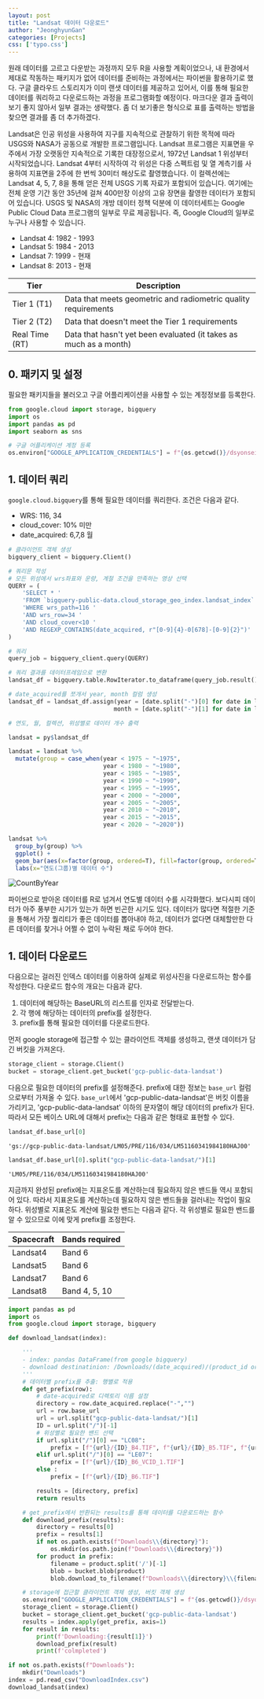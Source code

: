 ```yaml
---
layout: post
title: "Landsat 데이터 다운로드"
author: "JeonghyunGan"
categories: [Projects]
css: ['typo.css']
---
```


원래 데이터를 고르고 다운받는 과정까지 모두 R을 사용할 계획이었으나, 내 환경에서 제대로 작동하는 패키지가 없어 데이터를 준비하는 과정에서는 파이썬을 활용하기로 했다. 구글 클라우드 스토리지가 이미 랜샛 데이터를 제공하고 있어서, 이를 통해 필요한 데이터를 쿼리하고 다운로드하는 과정을 프로그램화할 예정이다. 마크다운 결과 출력이 보기 좋지 않아서 일부 결과는 생략했다. 좀 더 보기좋은 형식으로 표를 출력하는 방법을 찾으면 결과를 좀 더 추가하겠다.

>
Landsat은 인공 위성을 사용하여 지구를 지속적으로 관찰하기 위한 목적에 따라 USGS와 NASA가 공동으로 개발한 프로그램입니다. Landsat 프로그램은 지표면을 우주에서 가장 오랫동안 지속적으로 기록한 대장정으로서, 1972년 Landsat 1 위성부터 시작되었습니다. Landsat 4부터 시작하여 각 위성은 다중 스펙트럼 및 열 계측기를 사용하여 지표면을 2주에 한 번씩 30미터 해상도로 촬영했습니다. 이 컬렉션에는 Landsat 4, 5, 7, 8을 통해 얻은 전체 USGS 기록 자료가 포함되어 있습니다. 여기에는 전체 운영 기간 동안 35년에 걸쳐 400만장 이상의 고유 장면을 촬영한 데이터가 포함되어 있습니다. USGS 및 NASA의 개방 데이터 정책 덕분에 이 데이터세트는 Google Public Cloud Data 프로그램의 일부로 무료 제공됩니다. 즉, Google Cloud의 일부로 누구나 사용할 수 있습니다.

- Landsat 4: 1982 - 1993
- Landsat 5: 1984 - 2013
- Landsat 7: 1999 - 현재
- Landsat 8: 2013 - 현재

|Tier|Description|
|----|-----------|
|Tier 1 (T1) | Data that meets geometric and radiometric quality requirements|
|Tier 2 (T2) | Data that doesn't meet the Tier 1 requirements|
|Real Time (RT) | Data that hasn't yet been evaluated (it takes as much as a month)|

## 0. 패키지 및 설정

필요한 패키지들을 불러오고 구글 어플리케이션을 사용할 수 있는 계정정보를 등록한다.

```python
from google.cloud import storage, bigquery
import os
import pandas as pd
import seaborn as sns
```

```python
# 구글 어플리케이션 계정 등록
os.environ["GOOGLE_APPLICATION_CREDENTIALS"] = f"{os.getcwd()}/dsyonsei.json"
```

## 1. 데이터 쿼리

``google.cloud.bigquery``를 통해 필요한 데이터를 쿼리한다. 조건은 다음과 같다.

- WRS: 116, 34
- cloud_cover: 10% 미만
- date_acquired: 6,7,8 월


```python
# 클라이언트 객체 생성
bigquery_client = bigquery.Client()

# 쿼리문 작성
# 모든 위성에서 wrs좌표와 운량, 계절 조건을 만족하는 영상 선택
QUERY = (
    'SELECT * '
    'FROM `bigquery-public-data.cloud_storage_geo_index.landsat_index` '
    'WHERE wrs_path=116 '
    'AND wrs_row=34 '
    'AND cloud_cover<10 '
    'AND REGEXP_CONTAINS(date_acquired, r"[0-9]{4}-0[678]-[0-9]{2}")'
)

# 쿼리
query_job = bigquery_client.query(QUERY)

# 쿼리 결과를 데이터프레임으로 변환
landsat_df = bigquery.table.RowIterator.to_dataframe(query_job.result())

# date_acquired를 쪼개서 year, month 컬럼 생성
landsat_df = landsat_df.assign(year = [date.split("-")[0] for date in landsat_df['date_acquired']],
                              month = [date.split("-")[1] for date in landsat_df['date_acquired']])

# 연도, 월, 컬렉션, 위성별로 데이터 개수 출력
```

```R
landsat = py$landsat_df

landsat = landsat %>%
  mutate(group = case_when(year < 1975 ~ "~1975",
                           year < 1980 ~ "~1980",
                           year < 1985 ~ "~1985",
                           year < 1990 ~ "~1990",
                           year < 1995 ~ "~1995",
                           year < 2000 ~ "~2000",
                           year < 2005 ~ "~2005",
                           year < 2010 ~ "~2010",
                           year < 2015 ~ "~2015",
                           year < 2020 ~ "~2020"))

landsat %>%
  group_by(group) %>%
  ggplot() +
  geom_bar(aes(x=factor(group, ordered=T), fill=factor(group, ordered=T))) +
  labs(x="연도(그룹)별 데이터 수")
```

![CountByYear](/assets/article_images/CountByYear.png)

파이썬으로 받아온 데이터를 R로 넘겨서 연도별 데이터 수를 시각화했다. 보다시피 데이터가 아주 풍부한 시기가 있는가 하면 빈곤한 시기도 있다. 데이터가 많다면 적절한 기준을 통해서 가장 퀄리티가 좋은 데이터를 뽑아내야 하고, 데이터가 없다면 대체할만한 다른 데이터를 찾거나 어쩔 수 없이 누락된 채로 두어야 한다.

## 1. 데이터 다운로드

다음으로는 걸러진 인덱스 데이터를 이용하여 실제로 위성사진을 다운로드하는 함수를 작성한다. 다운로드 함수의 개요는 다음과 같다.

1. 데이터에 해당하는 BaseURL의 리스트를 인자로 전달받는다.
2. 각 행에 해당하는 데이터의 prefix를 설정한다.
3. prefix를 통해 필요한 데이터를 다운로드한다.

먼저 google storage에 접근할 수 있는 클라이언트 객체를 생성하고, 랜샛 데이터가 담긴 버킷을 가져온다.

```python
storage_client = storage.Client()
bucket = storage_client.get_bucket('gcp-public-data-landsat')
```

다음으로 필요한 데이터의 prefix를 설정해준다. prefix에 대한 정보는 `base_url` 컬럼으로부터 가져올 수 있다. `base_url`에서 'gcp-public-data-landsat'은 버킷 이름을 가리키고, 'gcp-public-data-landsat' 이하의 문자열이 해당 데이터의 prefix가 된다. 따라서 모든 베이스 URL에 대해서 prefix는 다음과 같은 형태로 표현할 수 있다.

```python
landsat_df.base_url[0]
```

    'gs://gcp-public-data-landsat/LM05/PRE/116/034/LM51160341984180HAJ00'

```python
landsat_df.base_url[0].split("gcp-public-data-landsat/")[1]
```

    'LM05/PRE/116/034/LM51160341984180HAJ00'


지금까지 완성된 prefix에는 지표온도를 계산하는데 필요하지 않은 밴드들 역시 포함되어 있다. 따라서 지표온도를 계산하는데 필요하지 않은 밴드들을 걸러내는 작업이 필요하다. 위성별로 지표온도 계산에 필요한 밴드는 다음과 같다. 각 위성별로 필요한 밴드를 알 수 있으므로 이에 맞게 prefix를 조정한다.

|Spacecraft|Bands required|
|---|---|
|Landsat4|Band 6|
|Landsat5|Band 6|
|Landsat7|Band 6|
|Landsat8|Band 4, 5, 10|

```python
import pandas as pd
import os
from google.cloud import storage, bigquery

def download_landsat(index):

    '''
    - index: pandas DataFrame(from google bigquery)
    - download destinatinion: /Downloads/(date_acquired)/(product_id or scene_id(PRE))
    '''
    # 데이터별 prefix를 추출: 행별로 적용
    def get_prefix(row):
        # date-acquired로 디렉토리 이름 설정
        directory = row.date_acquired.replace("-","")
        url = row.base_url
        url = url.split("gcp-public-data-landsat/")[1]
        ID = url.split("/")[-1]
        # 위성별로 필요한 밴드 선택
        if url.split("/")[0] == "LC08":
            prefix = [f"{url}/{ID}_B4.TIF", f"{url}/{ID}_B5.TIF", f"{url}/{ID}_B10.TIF"]
        elif url.split("/")[0] == "LE07":
            prefix = [f"{url}/{ID}_B6_VCID_1.TIF"]
        else :
            prefix = [f"{url}/{ID}_B6.TIF"]

        results = [directory, prefix]
        return results

    # get_prefix에서 반환되는 results를 통해 데이터를 다운로드하는 함수
    def download_prefix(results):
        directory = results[0]
        prefix = results[1]
        if not os.path.exists(f"Downloads\\{directory}"):
            os.mkdir(os.path.join(f"Downloads\\{directory}"))
        for product in prefix:
            filename = product.split('/')[-1]
            blob = bucket.blob(product)
            blob.download_to_filename(f"Downloads\\{directory}\\{filename}")

    # storage에 접근할 클라이언트 객체 생성, 버킷 객체 생성
    os.environ["GOOGLE_APPLICATION_CREDENTIALS"] = f"{os.getcwd()}/dsyonsei.json"
    storage_client = storage.Client()
    bucket = storage_client.get_bucket('gcp-public-data-landsat')
    results = index.apply(get_prefix, axis=1)
    for result in results:
        print(f'Downloading:{result[1]}')
        download_prefix(result)
        print(f'colmpleted')

if not os.path.exists(f"Downloads"):
    mkdir("Downloads")
index = pd.read_csv("DownloadIndex.csv")
download_landsat(index)

```
